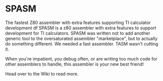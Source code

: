 # SPASM
The fastest Z80 assembler with extra features supporting TI calculator development
df
SPASM is a z80 assembler with extra features to support development for TI calculators.
SPASM was written not to add another generic tool to the oversaturated assembler "marketplace",
but to actually do something different. We needed a fast assembler. TASM wasn't cutting it.

When you're impatient, you debug often, or are writing too much code for other assemblers to handle,
this assembler is your new best friend!

Head over to the Wiki to read more.
